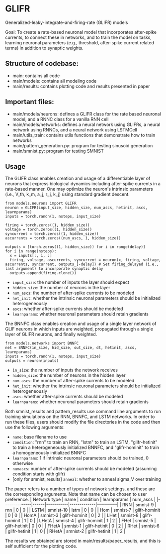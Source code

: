 # GLIFR
Generalized-leaky-integrate-and-firing-rate (GLIFR) models

Goal: To create a rate-based neuronal model that incorporates after-spike currents, to connect these in networks, and to train the model on tasks, learning neuronal parameters (e.g., threshold, after-spike current related terms) in addition to synaptic weights.

## Structure of codebase:
- main: contains all code
- main/models: contains all modeling code
- main/results: contains plotting code and results presented in paper

## Important files:
- main/models/neurons: defines a GLIFR class for the rate based neuronal model, and a RNNC class for a vanilla RNN cell
- main/models/networks: defines a neural network using GLIFRs, a neural network using RNNCs, and a neural network using LSTMCell
- main/utils_train: contains utils functions that demonstrate how to train networks
- main/pattern_generation.py: program for testing sinusoid generation
- main/smnist.py: program for testing SMNIST

## Usage
The GLIFR class enables creation and usage of a differentiable layer of neurons that express biological dynamics including after-spike currents in a rate-based manner. One may optimize the neuron's intrinsic parameters (i.e., V_th, k_m, a_j, r_j, k_j) using standard gradient descent.

```
from models.neurons import GLIFR
neuron = GLIFR(input_size, hidden_size, num_ascs, hetinit, ascs, learnparams)
inputs = torch.randn(1, nsteps, input_size)

firing = torch.zeros((1, hidden_size))
voltage = torch.zeros((1, hidden_size))
syncurrent = torch.zeros((1, hidden_size))
ascurrents = torch.zeros((num_ascs, 1, hidden_size))

outputs = [torch.zeros((1, hidden_size)) for i in range(delay)]
for i in range(nsteps):
  x = inputs[:, i, :]
  firing, voltage, ascurrents, syncurrent = neuron(x, firing, voltage, ascurrents, syncurrent, outputs_[-delay]) # Set firing_delayed (i.e., last argument) to incorporate synaptic delay
  outputs.append(firing.clone())
```
- ```input_size```: the number of inputs the layer should expect
- ```hidden_size```: the number of neurons in the layer
- ```num_ascs```: the number of after-spike currents to be modeled
- ```het_init```: whether the intrinsic neuronal parameters should be initialized heterogeneously
- ```ascs```: whether after-spike currents should be modeled
- ```learnparams```: whether neuronal parameters should retain gradients

The BNNFC class enables creation and usage of a single layer network of GLIF neurons in which inputs are weighted, propagated through a single layer of GLIFR neurons, and finally weighted.

```
from models.networks import BNNFC
net = BNNFC(in_size, hid_size, out_size, dt, hetinit, ascs, learnparams)
inputs = torch.randn(1, nsteps, input_size)
outputs = neuron(inputs)
```
- ```in_size```: the number of inputs the network receives
- ```hidden_size```: the number of neurons in the hidden layer
- ```num_ascs```: the number of after-spike currents to be modeled
- ```het_init```: whether the intrinsic neuronal parameters should be initialized heterogeneously
- ```ascs```: whether after-spike currents should be modeled
- ```learnparams```: whether neuronal parameters should retain gradients

Both smnist_results and pattern_results use command line arguments to run training simulations on the RNN, BNNFC, and LSTM networks.
In order to run these files, users should modify the file directories in the code and then use the following arguments:
- ```name```: base filename to use
- ```condition```: "rnn" to train an RNN, "lstm" to train an LSTM, "glifr-hetinit" to train a heterogeneously initialized BNNFC, and "glifr-hominit" to train a homogeneously initialized BNNFC
- ```learnparams```: 1 if intrinsic neuronal parameters should be trained, 0 otherwise
- ```numascs```: number of after-spike currents should be modeled (assuming condition starts with glifr)
- [only for smnist_results] ```anneal```: whether to anneal sigma_V over training

The paper refers to a number of types of network settings, and these are the corresponding arguments. Note that name can be chosen to user preference.
| Network type | name | condition | learnparams | num_ascs |
|--------------|------|-----------|-------------|----------|
| RNN | smnist-9 | rnn | 0 | 0 |
| LSTM | smnist-10 | lstm | 0 | 0 |
| Hom | smnist-7 | glifr-hominit | 0 | 0 |
| HomA | smnist-3 | glifr-hominit | 0 | 2 |
| LHet | smnist-8 | glifr-hominit | 1 | 0 |
| LHetA | smnist-4 | glifr-hominit | 1 | 2 |
| FHet | smnist-5 | glifr-hetinit | 0 | 0 |
| FHetA | smnist-1 | glifr-hetinit | 0 | 2 |
| RHet | smnist-6 | glifr-hetinit | 1 | 0 |
| RHetA | smnist-2 | glifr-hetinit | 1 | 2 |

The results we obtained are stored in main/results/paper_results, and this is self sufficient for the plotting code.
